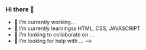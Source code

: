 ### Hi there 👋

- 🔭 I’m currently working...
- 🌱 I’m currently learningss  HTML, CSS, JAVASCRIPT
- 👯 I’m looking to collaborate on ...
- 🤔 I’m looking for help with ...
-->
